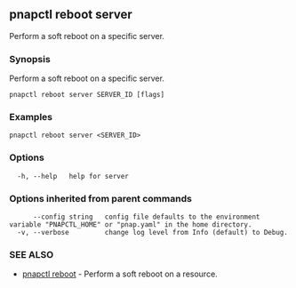 ## pnapctl reboot server

Perform a soft reboot on a specific server.

### Synopsis

Perform a soft reboot on a specific server.

```
pnapctl reboot server SERVER_ID [flags]
```

### Examples

```
pnapctl reboot server <SERVER_ID>
```

### Options

```
  -h, --help   help for server
```

### Options inherited from parent commands

```
      --config string   config file defaults to the environment variable "PNAPCTL_HOME" or "pnap.yaml" in the home directory.
  -v, --verbose         change log level from Info (default) to Debug.
```

### SEE ALSO

* [pnapctl reboot](pnapctl_reboot.md)	 - Perform a soft reboot on a resource.

